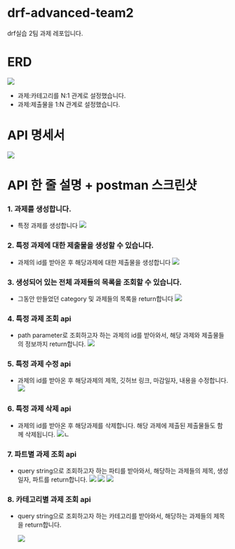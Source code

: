 # drf-advanced-team2

drf실습 2팀 과제 레포입니다.

# ERD

![](./images/DBD.png)

- 과제:카테고리를 N:1 관계로 설정했습니다.
- 과제:제출물을 1:N 관계로 설정했습니다.

# API 명세서

![](./images/api_spec.png)

# API 한 줄 설명 + postman 스크린샷

### 1. 과제를 생성합니다.

- 특정 과제를 생성합니다
  ![](./images/api_1.png)

### 2. 특정 과제에 대한 제출물을 생성할 수 있습니다.

- 과제의 id를 받아온 후 해당과제에 대한 제출물을 생성합니다
  ![](./images/api_2.png)

### 3. 생성되어 있는 전체 과제들의 목록을 조회할 수 있습니다.

- 그동안 만들었던 category 및 과제들의 목록을 return합니다
  ![](./images/api_33.png)

### 4. 특정 과제 조회 api

- path parameter로 조회하고자 하는 과제의 id를 받아와서, 해당 과제와 제출물들의 정보까지 return합니다.
  ![](./images/api_4.png)

### 5. 특정 과제 수정 api

- 과제의 id를 받아온 후 해당과제의 제목, 깃허브 링크, 마감일자, 내용을 수정합니다.
  ![](./images/api_6.png)

### 6. 특정 과제 삭제 api

- 과제의 id를 받아온 후 해당과제를 삭제합니다. 해당 과제에 제출된 제출물들도 함께 삭제됩니다.
  ![](./images/api_5.png)ㄴ

### 7. 파트별 과제 조회 api

- query string으로 조회하고자 하는 파티를 받아와서, 해당하는 과제들의 제목, 생성 일자, 파트를 return합니다.
  ![](./images/api_7_1.png)
  ![](./images/api_7_2.png)
  ![](./images/api_7_3.png)

### 8. 카테고리별 과제 조회 api

- query string으로 조회하고자 하는 카테고리를 받아와서, 해당하는 과제들의 제목을 return합니다.

  ![](./images/api_8.png)
